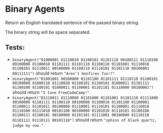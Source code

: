 # Binary Agents

Return an English translated sentence of the passed binary string.

The binary string will be space separated.

## Tests:

-   `binaryAgent("01000001 01110010 01100101 01101110 00100111 01110100 00100000 01100010 01101111 01101110 01100110 01101001 01110010 01100101 01110011 00100000 01100110 01110101 01101110 00100001 00111111")` should return `"Aren't bonfires fun!?"`.
-   `binaryAgent("01001001 00100000 01101100 01101111 01110110 01100101 00100000 01000110 01110010 01100101 01100101 01000011 01101111 01100100 01100101 01000011 01100001 01101101 01110000 00100001")` should return `"I love FreeCodeCamp!"`.
-   `binaryAgent("01110011 01110000 01101000 01101001 01101110 01111000 00100000 01101111 01100110 00100000 01100010 01101100 01100001 01100011 01101011 00100000 01110001 01110101 01100001 01110010 01110100 01111010 00101100 00100000 01101010 01110101 01100100 01100111 01100101 00100000 01101101 01111001 00100000 01110110 01101111 01110111 00101110")` should return `"sphinx of black quartz, judge my vow."`.
